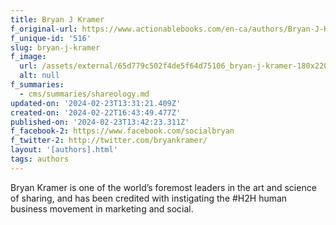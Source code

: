 ```yaml
---
title: Bryan J Kramer
f_original-url: https://www.actionablebooks.com/en-ca/authors/Bryan-J-Kramer/
f_unique-id: '516'
slug: bryan-j-kramer
f_image:
  url: /assets/external/65d779c502f4de5f64d75106_bryan-j-kramer-180x220.png
  alt: null
f_summaries:
  - cms/summaries/shareology.md
updated-on: '2024-02-23T13:31:21.409Z'
created-on: '2024-02-22T16:43:49.477Z'
published-on: '2024-02-23T13:42:23.311Z'
f_facebook-2: https://www.facebook.com/socialbryan
f_twitter-2: http://twitter.com/bryankramer/
layout: '[authors].html'
tags: authors
---
```


Bryan Kramer is one of the world’s foremost leaders in the art and science of sharing, and has been credited with instigating the #H2H human business movement in marketing and social.
